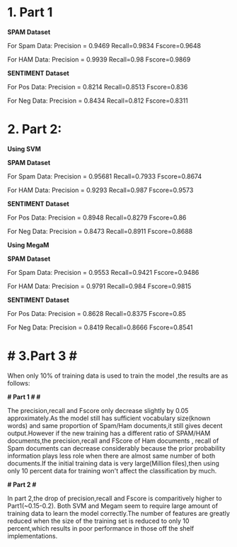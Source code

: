 # **1. Part 1** #

**SPAM Dataset**

For Spam Data:
Precision = 0.9469
Recall=0.9834
Fscore=0.9648

For HAM Data:
Precision = 0.9939
Recall=0.98
Fscore=0.9869

**SENTIMENT Dataset**

For Pos Data:
Precision = 0.8214
Recall=0.8513
Fscore=0.836

For Neg Data:
Precision = 0.8434
Recall=0.812
Fscore=0.8311


# **2.  Part 2:** #

**Using SVM**

**SPAM Dataset**

For Spam Data:
Precision = 0.95681
Recall=0.7933
Fscore=0.8674

For HAM Data:
Precision = 0.9293
Recall=0.987
Fscore=0.9573

**SENTIMENT Dataset**

For Pos Data:
Precision = 0.8948
Recall=0.8279
Fscore=0.86

For Neg Data:
Precision = 0.8473
Recall=0.8911
Fscore=0.8688

**Using MegaM**

**SPAM Dataset**

For Spam Data:
Precision = 0.9553
Recall=0.9421
Fscore=0.9486

For HAM Data:
Precision = 0.9791
Recall=0.984
Fscore=0.9815

**SENTIMENT Dataset**

For Pos Data:
Precision = 0.8628
Recall=0.8375
Fscore=0.85

For Neg Data:
Precision = 0.8419
Recall=0.8666
Fscore=0.8541


# # **3.Part 3** # #

When only 10% of training data is used to train the model ,the results are as follows:

**# Part 1 # #**

The precision,recall and Fscore only decrease slightly by 0.05 approximately.As the model still has sufficient vocabulary size(known words) and same proportion of Spam/Ham documents,it still gives decent output.However if the new training has a different ratio of SPAM/HAM documents,the precision,recall and FScore of Ham documents , recall of Spam documents can decrease considerably because the prior probability information plays less role when there are almost same number of both documents.If the initial training data is very large(Million files),then using only 10 percent data for training won't affect the classification by much.

**# Part 2 #**

In part 2,the drop of precision,recall and Fscore is comparitively higher to Part1(~0.15-0.2). Both SVM and Megam seem to require large amount of training data to learn the model correctly.The number of features are greatly reduced when the size of the training set is reduced to only 10 percent,which results in poor performance in those off the shelf implementations.